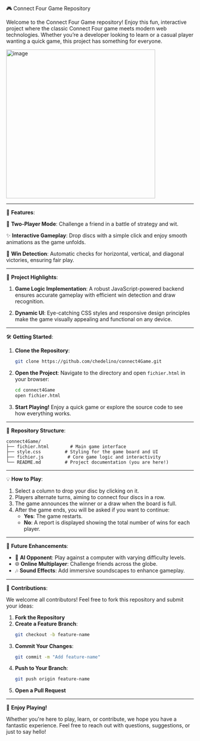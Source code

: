 🎮 Connect Four Game Repository

Welcome to the Connect Four Game repository! Enjoy this fun, interactive project where the classic Connect Four game meets modern web technologies. Whether you’re a developer looking to learn or a casual player wanting a quick game, this project has something for everyone.

<img src="https://github.com/user-attachments/assets/526d791f-78a6-4f95-889d-6d0f95f64f5f" alt="image" width="400px">

---

🌟 **Features**:

🎲 **Two-Player Mode**: Challenge a friend in a battle of strategy and wit.

✨ **Interactive Gameplay**: Drop discs with a simple click and enjoy smooth animations as the game unfolds.

🧠 **Win Detection**: Automatic checks for horizontal, vertical, and diagonal victories, ensuring fair play.



---

📂 **Project Highlights**:

1. **Game Logic Implementation**:
   A robust JavaScript-powered backend ensures accurate gameplay with efficient win detection and draw recognition.

2. **Dynamic UI**:
   Eye-catching CSS styles and responsive design principles make the game visually appealing and functional on any device.


---

🛠️ **Getting Started**:

1. **Clone the Repository**:
   ```bash
   git clone https://github.com/chedelino/connect4Game.git
   ```

2. **Open the Project**:
   Navigate to the directory and open `fichier.html` in your browser:
   ```bash
   cd connect4Game
   open fichier.html
   ```

3. **Start Playing!**
   Enjoy a quick game or explore the source code to see how everything works.

---

📁 **Repository Structure**:

```plaintext
connect4Game/
├── fichier.html        # Main game interface
├── style.css         # Styling for the game board and UI
├── fichier.js         # Core game logic and interactivity
└── README.md         # Project documentation (you are here!)
```

---

💡 **How to Play**:

1. Select a column to drop your disc by clicking on it.
2. Players alternate turns, aiming to connect four discs in a row.
3. The game announces the winner or a draw when the board is full.
4. After the game ends, you will be asked if you want to continue:
   - **Yes**: The game restarts.
   - **No**: A report is displayed showing the total number of wins for each player.

---

🌟 **Future Enhancements**:

- 🤖 **AI Opponent**: Play against a computer with varying difficulty levels.
- 🌐 **Online Multiplayer**: Challenge friends across the globe.
- 🎶 **Sound Effects**: Add immersive soundscapes to enhance gameplay.

---

🤝 **Contributions**:

We welcome all contributors! Feel free to fork this repository and submit your ideas:

1. **Fork the Repository**
2. **Create a Feature Branch**:
   ```bash
   git checkout -b feature-name
   ```
3. **Commit Your Changes**:
   ```bash
   git commit -m "Add feature-name"
   ```
4. **Push to Your Branch**:
   ```bash
   git push origin feature-name
   ```
5. **Open a Pull Request**

---


🎉 **Enjoy Playing!**

Whether you're here to play, learn, or contribute, we hope you have a fantastic experience. Feel free to reach out with questions, suggestions, or just to say hello!
